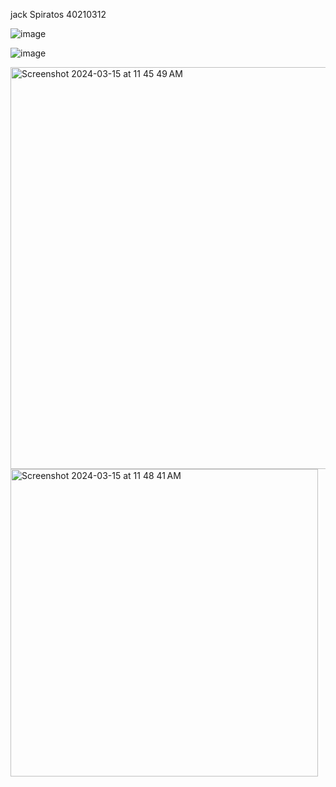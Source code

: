jack Spiratos 
40210312

![image](https://github.com/SOEN345-WINTER2024/logic-coverage-lab-Spiratatoe/assets/95253269/046fa0fa-6518-4875-9bb0-a0b8b11b91b7)

![image](https://github.com/SOEN345-WINTER2024/logic-coverage-lab-Spiratatoe/assets/95253269/cdbb5a90-d7bb-4ce6-91cc-e997137d60cf)


<img width="643" alt="Screenshot 2024-03-15 at 11 45 49 AM" src="https://github.com/SOEN345-WINTER2024/logic-coverage-lab-Spiratatoe/assets/95253269/76dcb061-2e8c-4391-986b-d1cb5386de58">

<img width="492" alt="Screenshot 2024-03-15 at 11 48 41 AM" src="https://github.com/SOEN345-WINTER2024/logic-coverage-lab-Spiratatoe/assets/95253269/de018a76-6d95-4773-8cb8-b1c01379e46f">
